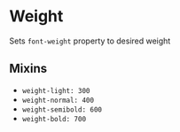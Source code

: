 # Weight

Sets `font-weight` property to desired weight

## Mixins

- `weight-light: 300`
- `weight-normal: 400`
- `weight-semibold: 600`
- `weight-bold: 700`
